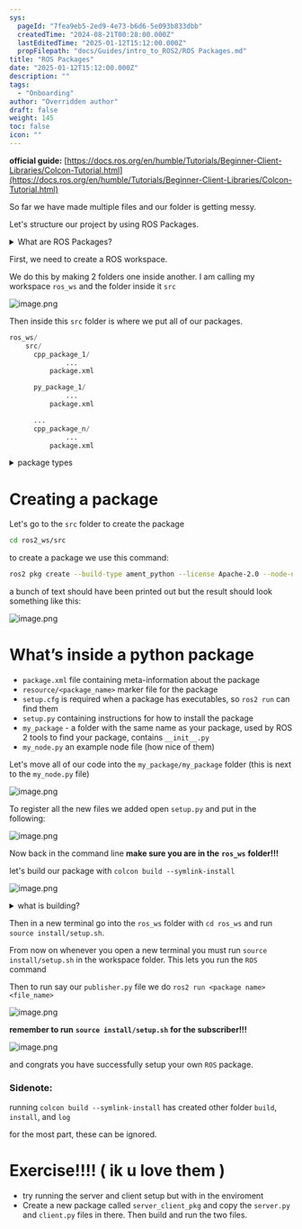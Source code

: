 ```yaml
---
sys:
  pageId: "7fea9eb5-2ed9-4e73-b6d6-5e093b833dbb"
  createdTime: "2024-08-21T00:28:00.000Z"
  lastEditedTime: "2025-01-12T15:12:00.000Z"
  propFilepath: "docs/Guides/intro_to_ROS2/ROS Packages.md"
title: "ROS Packages"
date: "2025-01-12T15:12:00.000Z"
description: ""
tags:
  - "Onboarding"
author: "Overridden author"
draft: false
weight: 145
toc: false
icon: ""
---
```


**official guide:** [https://docs.ros.org/en/humble/Tutorials/Beginner-Client-Libraries/Colcon-Tutorial.html](https://docs.ros.org/en/humble/Tutorials/Beginner-Client-Libraries/Colcon-Tutorial.html)

So far we have made multiple files and our folder is getting messy.

Let's structure our project by using ROS Packages.

<details>

<summary>What are ROS Packages?</summary>

ROS Packages are, as the name implies, packages of code that are highly sharable between ROS developers.

They consist of a folder, `package.xml` file, and source code

```python
      cpp_package_1/
		      ... imagine much code files here ..
          package.xml
```

</details>

First, we need to create a ROS workspace.

We do this by making 2 folders one inside another. I am calling my workspace `ros_ws` and the folder inside it `src`

![image.png](https://prod-files-secure.s3.us-west-2.amazonaws.com/d518164a-d88e-44d1-a4ee-3adb3bd8bce0/70706947-fd18-4537-a67b-e12946812d31/image.png?X-Amz-Algorithm=AWS4-HMAC-SHA256&X-Amz-Content-Sha256=UNSIGNED-PAYLOAD&X-Amz-Credential=ASIAZI2LB466TZDPR44Y%2F20250319%2Fus-west-2%2Fs3%2Faws4_request&X-Amz-Date=20250319T081057Z&X-Amz-Expires=3600&X-Amz-Security-Token=IQoJb3JpZ2luX2VjEBgaCXVzLXdlc3QtMiJHMEUCIQD1QwWTUtA0NbDLm6ov5MEErjg3O5e5g7ZxMpPb9XSGVwIgUyHcT4du%2FXCZd5ucWc%2F5Llp9MY4D3sOu2fFEennWbU8q%2FwMIcBAAGgw2Mzc0MjMxODM4MDUiDBYjvGnxUxxzsOxSJSrcA31RXVOqr%2FuuAMPs%2B4LHRmAsDD%2BP%2Fd0uvsyW2Nku3VhcomvA%2BE%2BYkvWS%2FMuiC8sYZZY49Fs9qE%2FSECm0zcZJxThQWCaHilx9Jh8L%2BnGKEvvhkFn22vg45MpJTLmHlos3el70SnjKrkuYoNd3o7eGfw7FKdFMj00YWlJNTJo47eBg3lj88FQilOSUVt3cyFWba0iY5xPHov4DAgAve5Pj1oPhlmiJgU4tlWZJqhJwFOJpYX2PhRQb3jPnzLuziP%2BeBXtJ9giwRniEYgGT79ubu9pnlT3OWOC4J2lpKuNNW3Bec6BtoJ0JjD2PNFOx3av6ZLWqjRD3ag8opZHpt6DMzeQn3QjfrYWz1A93FTeiB5tXfzYgQVKtSGUJ2O0yEsM8G%2F92ssB7dvdwk2%2F0eqecYriqAlXadklA0hQBZ8cEtc%2BybJEQTrffm71ppDgy4nR5Eo8oMDF2KXQVEsbEl3udVgMLPoGJiSNsaG1F08KUcLIfwjbQHToELIKq7ka8pMM0Cu5iyE2awqnW0wKUcuhq8PCe8WOSAvvbYB2hMv7fPuXPrcfCu6kgulV%2FHY11BkQGSDWmWz3b3nXlbSFCyYFHx4xaUuTZRd%2FpzukWXqlSTjsq5g4MWdTrqt2ZXnQJMN3i6b4GOqUBems6iFKY5FTPxudvOMasIVnq74mvJp1To6iPKmSK7%2BabH3vxbIYHc5XOAk6K3uEKDabvJHYWVtBW44YF%2BO94ykBPPpYmC3J61GJRO3pPXh0XeWCpSt8tAfYLZJ0q5jlDt7ox%2BvhNm%2Fd%2B8oX%2FjRN945PaySLsPCDJUNQ2i68Y%2FVh6OJN%2F0C3NPPIq5p0X7lBDeJW3mVZ7qrLstiLL9MwEycKryrSr&X-Amz-Signature=2260f7764e56811566bdcc4580c35e2687af768c3f502e0d1404e0642fb75c3f&X-Amz-SignedHeaders=host&x-id=GetObject)

Then inside this `src` folder is where we put all of our packages.

```python
ros_ws/
    src/
      cpp_package_1/
		      ...
          package.xml

      py_package_1/
		      ...
          package.xml

      ...
      cpp_package_n/
		      ...
          package.xml

```

<details>

<summary>package types</summary>

packages can be either `C++` or python.

the intern file structure is different for each but for this guide we will stick to creating python packages

</details>

# Creating a package

Let's go to the `src` folder to create the package

```bash
cd ros2_ws/src
```

to create a package we use this command:

```bash
ros2 pkg create --build-type ament_python --license Apache-2.0 --node-name my_node my_package
```

a bunch of text should have been printed out but the result should look something like this:

![image.png](https://prod-files-secure.s3.us-west-2.amazonaws.com/d518164a-d88e-44d1-a4ee-3adb3bd8bce0/e6cf1e3f-8512-4a3e-b131-079f800bf3e8/image.png?X-Amz-Algorithm=AWS4-HMAC-SHA256&X-Amz-Content-Sha256=UNSIGNED-PAYLOAD&X-Amz-Credential=ASIAZI2LB466TZDPR44Y%2F20250319%2Fus-west-2%2Fs3%2Faws4_request&X-Amz-Date=20250319T081057Z&X-Amz-Expires=3600&X-Amz-Security-Token=IQoJb3JpZ2luX2VjEBgaCXVzLXdlc3QtMiJHMEUCIQD1QwWTUtA0NbDLm6ov5MEErjg3O5e5g7ZxMpPb9XSGVwIgUyHcT4du%2FXCZd5ucWc%2F5Llp9MY4D3sOu2fFEennWbU8q%2FwMIcBAAGgw2Mzc0MjMxODM4MDUiDBYjvGnxUxxzsOxSJSrcA31RXVOqr%2FuuAMPs%2B4LHRmAsDD%2BP%2Fd0uvsyW2Nku3VhcomvA%2BE%2BYkvWS%2FMuiC8sYZZY49Fs9qE%2FSECm0zcZJxThQWCaHilx9Jh8L%2BnGKEvvhkFn22vg45MpJTLmHlos3el70SnjKrkuYoNd3o7eGfw7FKdFMj00YWlJNTJo47eBg3lj88FQilOSUVt3cyFWba0iY5xPHov4DAgAve5Pj1oPhlmiJgU4tlWZJqhJwFOJpYX2PhRQb3jPnzLuziP%2BeBXtJ9giwRniEYgGT79ubu9pnlT3OWOC4J2lpKuNNW3Bec6BtoJ0JjD2PNFOx3av6ZLWqjRD3ag8opZHpt6DMzeQn3QjfrYWz1A93FTeiB5tXfzYgQVKtSGUJ2O0yEsM8G%2F92ssB7dvdwk2%2F0eqecYriqAlXadklA0hQBZ8cEtc%2BybJEQTrffm71ppDgy4nR5Eo8oMDF2KXQVEsbEl3udVgMLPoGJiSNsaG1F08KUcLIfwjbQHToELIKq7ka8pMM0Cu5iyE2awqnW0wKUcuhq8PCe8WOSAvvbYB2hMv7fPuXPrcfCu6kgulV%2FHY11BkQGSDWmWz3b3nXlbSFCyYFHx4xaUuTZRd%2FpzukWXqlSTjsq5g4MWdTrqt2ZXnQJMN3i6b4GOqUBems6iFKY5FTPxudvOMasIVnq74mvJp1To6iPKmSK7%2BabH3vxbIYHc5XOAk6K3uEKDabvJHYWVtBW44YF%2BO94ykBPPpYmC3J61GJRO3pPXh0XeWCpSt8tAfYLZJ0q5jlDt7ox%2BvhNm%2Fd%2B8oX%2FjRN945PaySLsPCDJUNQ2i68Y%2FVh6OJN%2F0C3NPPIq5p0X7lBDeJW3mVZ7qrLstiLL9MwEycKryrSr&X-Amz-Signature=e7496417e9e89a35d1802a4ab12fddcada4a938d33031efc5576fd20558f58f1&X-Amz-SignedHeaders=host&x-id=GetObject)

# What’s inside a python package

- `package.xml` file containing meta-information about the package
- `resource/<package_name>` marker file for the package
- `setup.cfg` is required when a package has executables, so `ros2 run` can find them
- `setup.py` containing instructions for how to install the package
- `my_package` - a folder with the same name as your package, used by ROS 2 tools to find your package, contains `__init__.py`
- `my_node.py` an example node file (how nice of them)

Let's move all of our code into the `my_package/my_package` folder (this is next to the `my_node.py` file)

![image.png](https://prod-files-secure.s3.us-west-2.amazonaws.com/d518164a-d88e-44d1-a4ee-3adb3bd8bce0/9ce58f11-0da9-4d3e-b86d-506a9685d378/image.png?X-Amz-Algorithm=AWS4-HMAC-SHA256&X-Amz-Content-Sha256=UNSIGNED-PAYLOAD&X-Amz-Credential=ASIAZI2LB466TZDPR44Y%2F20250319%2Fus-west-2%2Fs3%2Faws4_request&X-Amz-Date=20250319T081057Z&X-Amz-Expires=3600&X-Amz-Security-Token=IQoJb3JpZ2luX2VjEBgaCXVzLXdlc3QtMiJHMEUCIQD1QwWTUtA0NbDLm6ov5MEErjg3O5e5g7ZxMpPb9XSGVwIgUyHcT4du%2FXCZd5ucWc%2F5Llp9MY4D3sOu2fFEennWbU8q%2FwMIcBAAGgw2Mzc0MjMxODM4MDUiDBYjvGnxUxxzsOxSJSrcA31RXVOqr%2FuuAMPs%2B4LHRmAsDD%2BP%2Fd0uvsyW2Nku3VhcomvA%2BE%2BYkvWS%2FMuiC8sYZZY49Fs9qE%2FSECm0zcZJxThQWCaHilx9Jh8L%2BnGKEvvhkFn22vg45MpJTLmHlos3el70SnjKrkuYoNd3o7eGfw7FKdFMj00YWlJNTJo47eBg3lj88FQilOSUVt3cyFWba0iY5xPHov4DAgAve5Pj1oPhlmiJgU4tlWZJqhJwFOJpYX2PhRQb3jPnzLuziP%2BeBXtJ9giwRniEYgGT79ubu9pnlT3OWOC4J2lpKuNNW3Bec6BtoJ0JjD2PNFOx3av6ZLWqjRD3ag8opZHpt6DMzeQn3QjfrYWz1A93FTeiB5tXfzYgQVKtSGUJ2O0yEsM8G%2F92ssB7dvdwk2%2F0eqecYriqAlXadklA0hQBZ8cEtc%2BybJEQTrffm71ppDgy4nR5Eo8oMDF2KXQVEsbEl3udVgMLPoGJiSNsaG1F08KUcLIfwjbQHToELIKq7ka8pMM0Cu5iyE2awqnW0wKUcuhq8PCe8WOSAvvbYB2hMv7fPuXPrcfCu6kgulV%2FHY11BkQGSDWmWz3b3nXlbSFCyYFHx4xaUuTZRd%2FpzukWXqlSTjsq5g4MWdTrqt2ZXnQJMN3i6b4GOqUBems6iFKY5FTPxudvOMasIVnq74mvJp1To6iPKmSK7%2BabH3vxbIYHc5XOAk6K3uEKDabvJHYWVtBW44YF%2BO94ykBPPpYmC3J61GJRO3pPXh0XeWCpSt8tAfYLZJ0q5jlDt7ox%2BvhNm%2Fd%2B8oX%2FjRN945PaySLsPCDJUNQ2i68Y%2FVh6OJN%2F0C3NPPIq5p0X7lBDeJW3mVZ7qrLstiLL9MwEycKryrSr&X-Amz-Signature=51cd285ae97e7d79fd4db2c3810c0f69867bdce0fc5527f9884e5fd2b109db7e&X-Amz-SignedHeaders=host&x-id=GetObject)

To register all the new files we added open `setup.py` and put in the following:

![image.png](https://prod-files-secure.s3.us-west-2.amazonaws.com/d518164a-d88e-44d1-a4ee-3adb3bd8bce0/1cd7c262-4cae-4496-9d75-c178537d24a2/image.png?X-Amz-Algorithm=AWS4-HMAC-SHA256&X-Amz-Content-Sha256=UNSIGNED-PAYLOAD&X-Amz-Credential=ASIAZI2LB466TZDPR44Y%2F20250319%2Fus-west-2%2Fs3%2Faws4_request&X-Amz-Date=20250319T081057Z&X-Amz-Expires=3600&X-Amz-Security-Token=IQoJb3JpZ2luX2VjEBgaCXVzLXdlc3QtMiJHMEUCIQD1QwWTUtA0NbDLm6ov5MEErjg3O5e5g7ZxMpPb9XSGVwIgUyHcT4du%2FXCZd5ucWc%2F5Llp9MY4D3sOu2fFEennWbU8q%2FwMIcBAAGgw2Mzc0MjMxODM4MDUiDBYjvGnxUxxzsOxSJSrcA31RXVOqr%2FuuAMPs%2B4LHRmAsDD%2BP%2Fd0uvsyW2Nku3VhcomvA%2BE%2BYkvWS%2FMuiC8sYZZY49Fs9qE%2FSECm0zcZJxThQWCaHilx9Jh8L%2BnGKEvvhkFn22vg45MpJTLmHlos3el70SnjKrkuYoNd3o7eGfw7FKdFMj00YWlJNTJo47eBg3lj88FQilOSUVt3cyFWba0iY5xPHov4DAgAve5Pj1oPhlmiJgU4tlWZJqhJwFOJpYX2PhRQb3jPnzLuziP%2BeBXtJ9giwRniEYgGT79ubu9pnlT3OWOC4J2lpKuNNW3Bec6BtoJ0JjD2PNFOx3av6ZLWqjRD3ag8opZHpt6DMzeQn3QjfrYWz1A93FTeiB5tXfzYgQVKtSGUJ2O0yEsM8G%2F92ssB7dvdwk2%2F0eqecYriqAlXadklA0hQBZ8cEtc%2BybJEQTrffm71ppDgy4nR5Eo8oMDF2KXQVEsbEl3udVgMLPoGJiSNsaG1F08KUcLIfwjbQHToELIKq7ka8pMM0Cu5iyE2awqnW0wKUcuhq8PCe8WOSAvvbYB2hMv7fPuXPrcfCu6kgulV%2FHY11BkQGSDWmWz3b3nXlbSFCyYFHx4xaUuTZRd%2FpzukWXqlSTjsq5g4MWdTrqt2ZXnQJMN3i6b4GOqUBems6iFKY5FTPxudvOMasIVnq74mvJp1To6iPKmSK7%2BabH3vxbIYHc5XOAk6K3uEKDabvJHYWVtBW44YF%2BO94ykBPPpYmC3J61GJRO3pPXh0XeWCpSt8tAfYLZJ0q5jlDt7ox%2BvhNm%2Fd%2B8oX%2FjRN945PaySLsPCDJUNQ2i68Y%2FVh6OJN%2F0C3NPPIq5p0X7lBDeJW3mVZ7qrLstiLL9MwEycKryrSr&X-Amz-Signature=faee778bd0e5dc6bd93fe565f2367aa2756e32bba03cf01df96eadcc06e92e78&X-Amz-SignedHeaders=host&x-id=GetObject)

Now back in the command line **make sure you are in the** **`ros_ws`** **folder!!!**

let's build our package with `colcon build --symlink-install`

![image.png](https://prod-files-secure.s3.us-west-2.amazonaws.com/d518164a-d88e-44d1-a4ee-3adb3bd8bce0/2f2a0d27-b173-48fd-b189-5f5c0ce65619/image.png?X-Amz-Algorithm=AWS4-HMAC-SHA256&X-Amz-Content-Sha256=UNSIGNED-PAYLOAD&X-Amz-Credential=ASIAZI2LB466TZDPR44Y%2F20250319%2Fus-west-2%2Fs3%2Faws4_request&X-Amz-Date=20250319T081057Z&X-Amz-Expires=3600&X-Amz-Security-Token=IQoJb3JpZ2luX2VjEBgaCXVzLXdlc3QtMiJHMEUCIQD1QwWTUtA0NbDLm6ov5MEErjg3O5e5g7ZxMpPb9XSGVwIgUyHcT4du%2FXCZd5ucWc%2F5Llp9MY4D3sOu2fFEennWbU8q%2FwMIcBAAGgw2Mzc0MjMxODM4MDUiDBYjvGnxUxxzsOxSJSrcA31RXVOqr%2FuuAMPs%2B4LHRmAsDD%2BP%2Fd0uvsyW2Nku3VhcomvA%2BE%2BYkvWS%2FMuiC8sYZZY49Fs9qE%2FSECm0zcZJxThQWCaHilx9Jh8L%2BnGKEvvhkFn22vg45MpJTLmHlos3el70SnjKrkuYoNd3o7eGfw7FKdFMj00YWlJNTJo47eBg3lj88FQilOSUVt3cyFWba0iY5xPHov4DAgAve5Pj1oPhlmiJgU4tlWZJqhJwFOJpYX2PhRQb3jPnzLuziP%2BeBXtJ9giwRniEYgGT79ubu9pnlT3OWOC4J2lpKuNNW3Bec6BtoJ0JjD2PNFOx3av6ZLWqjRD3ag8opZHpt6DMzeQn3QjfrYWz1A93FTeiB5tXfzYgQVKtSGUJ2O0yEsM8G%2F92ssB7dvdwk2%2F0eqecYriqAlXadklA0hQBZ8cEtc%2BybJEQTrffm71ppDgy4nR5Eo8oMDF2KXQVEsbEl3udVgMLPoGJiSNsaG1F08KUcLIfwjbQHToELIKq7ka8pMM0Cu5iyE2awqnW0wKUcuhq8PCe8WOSAvvbYB2hMv7fPuXPrcfCu6kgulV%2FHY11BkQGSDWmWz3b3nXlbSFCyYFHx4xaUuTZRd%2FpzukWXqlSTjsq5g4MWdTrqt2ZXnQJMN3i6b4GOqUBems6iFKY5FTPxudvOMasIVnq74mvJp1To6iPKmSK7%2BabH3vxbIYHc5XOAk6K3uEKDabvJHYWVtBW44YF%2BO94ykBPPpYmC3J61GJRO3pPXh0XeWCpSt8tAfYLZJ0q5jlDt7ox%2BvhNm%2Fd%2B8oX%2FjRN945PaySLsPCDJUNQ2i68Y%2FVh6OJN%2F0C3NPPIq5p0X7lBDeJW3mVZ7qrLstiLL9MwEycKryrSr&X-Amz-Signature=c9ac903196aa6370af93af1eb965d8cf70de59a676436792e679214e868c4120&X-Amz-SignedHeaders=host&x-id=GetObject)

<details>

<summary>what is building?</summary>

if you are a CS major at Rose-Hulman you will learn the answer to this in CSSE132

but TLDR; is it combines all the code files into one program that can be run easily 

</details>

Then in a new terminal go into the `ros_ws` folder with `cd ros_ws` and run `source install/setup.sh`. 

From now on whenever you open a new terminal you must run `source install/setup.sh` in the workspace folder. This lets you run the `ROS` command

Then to run say our `publisher.py` file we do `ros2 run <package name> <file_name>`

![image.png](https://prod-files-secure.s3.us-west-2.amazonaws.com/d518164a-d88e-44d1-a4ee-3adb3bd8bce0/4f4b1219-3a44-4632-aa0a-ce3471699f59/image.png?X-Amz-Algorithm=AWS4-HMAC-SHA256&X-Amz-Content-Sha256=UNSIGNED-PAYLOAD&X-Amz-Credential=ASIAZI2LB466TZDPR44Y%2F20250319%2Fus-west-2%2Fs3%2Faws4_request&X-Amz-Date=20250319T081057Z&X-Amz-Expires=3600&X-Amz-Security-Token=IQoJb3JpZ2luX2VjEBgaCXVzLXdlc3QtMiJHMEUCIQD1QwWTUtA0NbDLm6ov5MEErjg3O5e5g7ZxMpPb9XSGVwIgUyHcT4du%2FXCZd5ucWc%2F5Llp9MY4D3sOu2fFEennWbU8q%2FwMIcBAAGgw2Mzc0MjMxODM4MDUiDBYjvGnxUxxzsOxSJSrcA31RXVOqr%2FuuAMPs%2B4LHRmAsDD%2BP%2Fd0uvsyW2Nku3VhcomvA%2BE%2BYkvWS%2FMuiC8sYZZY49Fs9qE%2FSECm0zcZJxThQWCaHilx9Jh8L%2BnGKEvvhkFn22vg45MpJTLmHlos3el70SnjKrkuYoNd3o7eGfw7FKdFMj00YWlJNTJo47eBg3lj88FQilOSUVt3cyFWba0iY5xPHov4DAgAve5Pj1oPhlmiJgU4tlWZJqhJwFOJpYX2PhRQb3jPnzLuziP%2BeBXtJ9giwRniEYgGT79ubu9pnlT3OWOC4J2lpKuNNW3Bec6BtoJ0JjD2PNFOx3av6ZLWqjRD3ag8opZHpt6DMzeQn3QjfrYWz1A93FTeiB5tXfzYgQVKtSGUJ2O0yEsM8G%2F92ssB7dvdwk2%2F0eqecYriqAlXadklA0hQBZ8cEtc%2BybJEQTrffm71ppDgy4nR5Eo8oMDF2KXQVEsbEl3udVgMLPoGJiSNsaG1F08KUcLIfwjbQHToELIKq7ka8pMM0Cu5iyE2awqnW0wKUcuhq8PCe8WOSAvvbYB2hMv7fPuXPrcfCu6kgulV%2FHY11BkQGSDWmWz3b3nXlbSFCyYFHx4xaUuTZRd%2FpzukWXqlSTjsq5g4MWdTrqt2ZXnQJMN3i6b4GOqUBems6iFKY5FTPxudvOMasIVnq74mvJp1To6iPKmSK7%2BabH3vxbIYHc5XOAk6K3uEKDabvJHYWVtBW44YF%2BO94ykBPPpYmC3J61GJRO3pPXh0XeWCpSt8tAfYLZJ0q5jlDt7ox%2BvhNm%2Fd%2B8oX%2FjRN945PaySLsPCDJUNQ2i68Y%2FVh6OJN%2F0C3NPPIq5p0X7lBDeJW3mVZ7qrLstiLL9MwEycKryrSr&X-Amz-Signature=2a230c5de44128bacf2ea68cc16cb38d01e1514c00969248b8a7a5c877051848&X-Amz-SignedHeaders=host&x-id=GetObject)

**remember to run** **`source install/setup.sh`** **for the subscriber!!!**

![image.png](https://prod-files-secure.s3.us-west-2.amazonaws.com/d518164a-d88e-44d1-a4ee-3adb3bd8bce0/02121119-dad4-49ec-8356-c956108b4243/image.png?X-Amz-Algorithm=AWS4-HMAC-SHA256&X-Amz-Content-Sha256=UNSIGNED-PAYLOAD&X-Amz-Credential=ASIAZI2LB466TZDPR44Y%2F20250319%2Fus-west-2%2Fs3%2Faws4_request&X-Amz-Date=20250319T081057Z&X-Amz-Expires=3600&X-Amz-Security-Token=IQoJb3JpZ2luX2VjEBgaCXVzLXdlc3QtMiJHMEUCIQD1QwWTUtA0NbDLm6ov5MEErjg3O5e5g7ZxMpPb9XSGVwIgUyHcT4du%2FXCZd5ucWc%2F5Llp9MY4D3sOu2fFEennWbU8q%2FwMIcBAAGgw2Mzc0MjMxODM4MDUiDBYjvGnxUxxzsOxSJSrcA31RXVOqr%2FuuAMPs%2B4LHRmAsDD%2BP%2Fd0uvsyW2Nku3VhcomvA%2BE%2BYkvWS%2FMuiC8sYZZY49Fs9qE%2FSECm0zcZJxThQWCaHilx9Jh8L%2BnGKEvvhkFn22vg45MpJTLmHlos3el70SnjKrkuYoNd3o7eGfw7FKdFMj00YWlJNTJo47eBg3lj88FQilOSUVt3cyFWba0iY5xPHov4DAgAve5Pj1oPhlmiJgU4tlWZJqhJwFOJpYX2PhRQb3jPnzLuziP%2BeBXtJ9giwRniEYgGT79ubu9pnlT3OWOC4J2lpKuNNW3Bec6BtoJ0JjD2PNFOx3av6ZLWqjRD3ag8opZHpt6DMzeQn3QjfrYWz1A93FTeiB5tXfzYgQVKtSGUJ2O0yEsM8G%2F92ssB7dvdwk2%2F0eqecYriqAlXadklA0hQBZ8cEtc%2BybJEQTrffm71ppDgy4nR5Eo8oMDF2KXQVEsbEl3udVgMLPoGJiSNsaG1F08KUcLIfwjbQHToELIKq7ka8pMM0Cu5iyE2awqnW0wKUcuhq8PCe8WOSAvvbYB2hMv7fPuXPrcfCu6kgulV%2FHY11BkQGSDWmWz3b3nXlbSFCyYFHx4xaUuTZRd%2FpzukWXqlSTjsq5g4MWdTrqt2ZXnQJMN3i6b4GOqUBems6iFKY5FTPxudvOMasIVnq74mvJp1To6iPKmSK7%2BabH3vxbIYHc5XOAk6K3uEKDabvJHYWVtBW44YF%2BO94ykBPPpYmC3J61GJRO3pPXh0XeWCpSt8tAfYLZJ0q5jlDt7ox%2BvhNm%2Fd%2B8oX%2FjRN945PaySLsPCDJUNQ2i68Y%2FVh6OJN%2F0C3NPPIq5p0X7lBDeJW3mVZ7qrLstiLL9MwEycKryrSr&X-Amz-Signature=276384b7753e20778a3e1423c593b491698ba9ae00605962e7e2c6e01d488935&X-Amz-SignedHeaders=host&x-id=GetObject)

and congrats you have successfully setup your own `ROS` package.

### Sidenote:

running `colcon build --symlink-install` has created other folder `build`, `install`, and `log`

for the most part, these can be ignored.

# Exercise!!!! ( ik u love them )

- try running the server and client setup but with in the enviroment
- Create a new package called `server_client_pkg` and copy the `server.py` and `client.py` files in there. Then build and run the two files.
